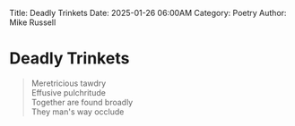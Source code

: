 Title: Deadly Trinkets
Date: 2025-01-26 06:00AM
Category: Poetry
Author: Mike Russell
# Deadly Trinkets

> Meretricious tawdry<br>
Effusive pulchritude<br>
Together are found broadly<br>
They man's way occlude
